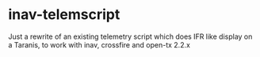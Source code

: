 # inav-telemscript
Just a rewrite of an existing telemetry script which does IFR like display on a Taranis, to work with inav, crossfire and open-tx 2.2.x
